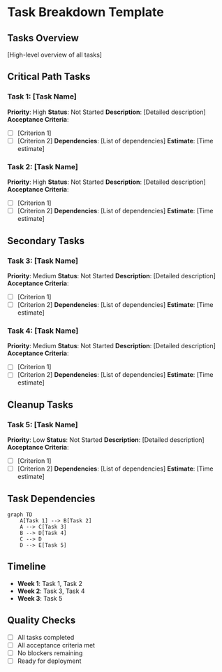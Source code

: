# Task Breakdown Template

## Tasks Overview
[High-level overview of all tasks]

## Critical Path Tasks
### Task 1: [Task Name]
**Priority**: High
**Status**: Not Started
**Description**: [Detailed description]
**Acceptance Criteria**:
- [ ] [Criterion 1]
- [ ] [Criterion 2]
**Dependencies**: [List of dependencies]
**Estimate**: [Time estimate]

### Task 2: [Task Name]
**Priority**: High
**Status**: Not Started
**Description**: [Detailed description]
**Acceptance Criteria**:
- [ ] [Criterion 1]
- [ ] [Criterion 2]
**Dependencies**: [List of dependencies]
**Estimate**: [Time estimate]

## Secondary Tasks
### Task 3: [Task Name]
**Priority**: Medium
**Status**: Not Started
**Description**: [Detailed description]
**Acceptance Criteria**:
- [ ] [Criterion 1]
- [ ] [Criterion 2]
**Dependencies**: [List of dependencies]
**Estimate**: [Time estimate]

### Task 4: [Task Name]
**Priority**: Medium
**Status**: Not Started
**Description**: [Detailed description]
**Acceptance Criteria**:
- [ ] [Criterion 1]
- [ ] [Criterion 2]
**Dependencies**: [List of dependencies]
**Estimate**: [Time estimate]

## Cleanup Tasks
### Task 5: [Task Name]
**Priority**: Low
**Status**: Not Started
**Description**: [Detailed description]
**Acceptance Criteria**:
- [ ] [Criterion 1]
- [ ] [Criterion 2]
**Dependencies**: [List of dependencies]
**Estimate**: [Time estimate]

## Task Dependencies
```mermaid
graph TD
    A[Task 1] --> B[Task 2]
    A --> C[Task 3]
    B --> D[Task 4]
    C --> D
    D --> E[Task 5]
```

## Timeline
- **Week 1**: Task 1, Task 2
- **Week 2**: Task 3, Task 4
- **Week 3**: Task 5

## Quality Checks
- [ ] All tasks completed
- [ ] All acceptance criteria met
- [ ] No blockers remaining
- [ ] Ready for deployment